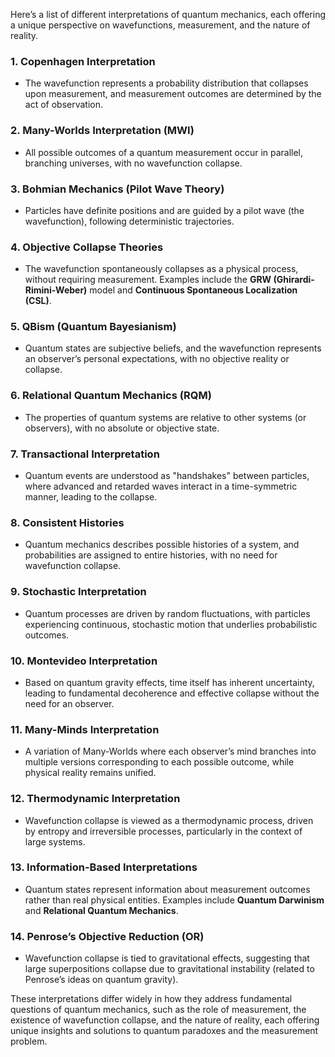 Here’s a list of different interpretations of quantum mechanics, each offering a unique perspective on wavefunctions, measurement, and the nature of reality.

### 1. **Copenhagen Interpretation**
   - The wavefunction represents a probability distribution that collapses upon measurement, and measurement outcomes are determined by the act of observation.
   
### 2. **Many-Worlds Interpretation (MWI)**
   - All possible outcomes of a quantum measurement occur in parallel, branching universes, with no wavefunction collapse.

### 3. **Bohmian Mechanics (Pilot Wave Theory)**
   - Particles have definite positions and are guided by a pilot wave (the wavefunction), following deterministic trajectories.

### 4. **Objective Collapse Theories**
   - The wavefunction spontaneously collapses as a physical process, without requiring measurement. Examples include the **GRW (Ghirardi-Rimini-Weber)** model and **Continuous Spontaneous Localization (CSL)**.

### 5. **QBism (Quantum Bayesianism)**
   - Quantum states are subjective beliefs, and the wavefunction represents an observer’s personal expectations, with no objective reality or collapse.

### 6. **Relational Quantum Mechanics (RQM)**
   - The properties of quantum systems are relative to other systems (or observers), with no absolute or objective state.

### 7. **Transactional Interpretation**
   - Quantum events are understood as "handshakes" between particles, where advanced and retarded waves interact in a time-symmetric manner, leading to the collapse.

### 8. **Consistent Histories**
   - Quantum mechanics describes possible histories of a system, and probabilities are assigned to entire histories, with no need for wavefunction collapse.

### 9. **Stochastic Interpretation**
   - Quantum processes are driven by random fluctuations, with particles experiencing continuous, stochastic motion that underlies probabilistic outcomes.

### 10. **Montevideo Interpretation**
   - Based on quantum gravity effects, time itself has inherent uncertainty, leading to fundamental decoherence and effective collapse without the need for an observer.

### 11. **Many-Minds Interpretation**
   - A variation of Many-Worlds where each observer’s mind branches into multiple versions corresponding to each possible outcome, while physical reality remains unified.

### 12. **Thermodynamic Interpretation**
   - Wavefunction collapse is viewed as a thermodynamic process, driven by entropy and irreversible processes, particularly in the context of large systems.

### 13. **Information-Based Interpretations**
   - Quantum states represent information about measurement outcomes rather than real physical entities. Examples include **Quantum Darwinism** and **Relational Quantum Mechanics**.

### 14. **Penrose’s Objective Reduction (OR)**
   - Wavefunction collapse is tied to gravitational effects, suggesting that large superpositions collapse due to gravitational instability (related to Penrose’s ideas on quantum gravity).

These interpretations differ widely in how they address fundamental questions of quantum mechanics, such as the role of measurement, the existence of wavefunction collapse, and the nature of reality, each offering unique insights and solutions to quantum paradoxes and the measurement problem.